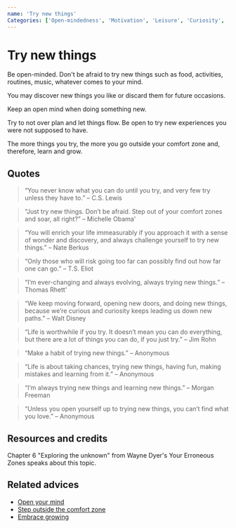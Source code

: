 ```yaml
---
name: 'Try new things'
Categories: ['Open-mindedness', 'Motivation', 'Leisure', 'Curiosity', 'Comfort zone', 'Unknown', 'Adventures', 'Change']
---
```

# Try new things

Be open-minded. Don't be afraid to try new things such as food, activities, routines, music, whatever comes to your mind.

You may discover new things you like or discard them for future occasions.

Keep an open mind when doing something new.

Try to not over plan and let things flow. Be open to try new experiences you were not supposed to have.

The more things you try, the more you go outside your comfort zone and, therefore, learn and grow.

## Quotes

> “You never know what you can do until you try, and very few try unless they have to.” – C.S. Lewis

> “Just try new things. Don’t be afraid. Step out of your comfort zones and soar, all right?” – Michelle Obama'

> “You will enrich your life immeasurably if you approach it with a sense of wonder and discovery, and always challenge yourself to try new things.” – Nate Berkus

> “Only those who will risk going too far can possibly find out how far one can go.” – T.S. Eliot

> “I’m ever-changing and always evolving, always trying new things.” – Thomas Rhett'

> “We keep moving forward, opening new doors, and doing new things, because we’re curious and curiosity keeps leading us down new paths.” – Walt Disney

> “Life is worthwhile if you try. It doesn’t mean you can do everything, but there are a lot of things you can do, if you just try.” – Jim Rohn

> “Make a habit of trying new things.” – Anonymous

> “Life is about taking chances, trying new things, having fun, making mistakes and learning from it.” – Anonymous

> “I’m always trying new things and learning new things.” – Morgan Freeman

> “Unless you open yourself up to trying new things, you can’t find what you love.” – Anonymous

## Resources and credits

Chapter 6 "Exploring the unknown" from Wayne Dyer's Your Erroneous Zones speaks about this topic.

## Related advices

- [Open your mind](../Open%20your%20mind/index.md)
- [Step outside the comfort zone](../Step%20outside%20the%20comfort%20zone/index.md)
- [Embrace growing](../Embrace%20growing/index.md)